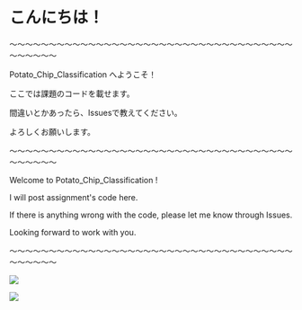 # こんにちは！

～～～～～～～～～～～～～～～～～～～～～～～～～～～～～～～～～～～～～～～～～～

Potato_Chip_Classification へようこそ！

ここでは課題のコードを載せます。

間違いとかあったら、Issuesで教えてください。

よろしくお願いします。

～～～～～～～～～～～～～～～～～～～～～～～～～～～～～～～～～～～～～～～～～～

Welcome to Potato_Chip_Classification !

I will post assignment's code here.

If there is anything wrong with the code, please let me know through Issues.

Looking forward to work with you.

～～～～～～～～～～～～～～～～～～～～～～～～～～～～～～～～～～～～～～～～～～

![](https://vignette.wikia.nocookie.net/kimetsu-no-yaiba/images/2/2c/Nezuko_colored_body.png/revision/latest?cb=20190721094528)

![](https://lohas.nicoseiga.jp/thumb/9396053i?1561481141)
